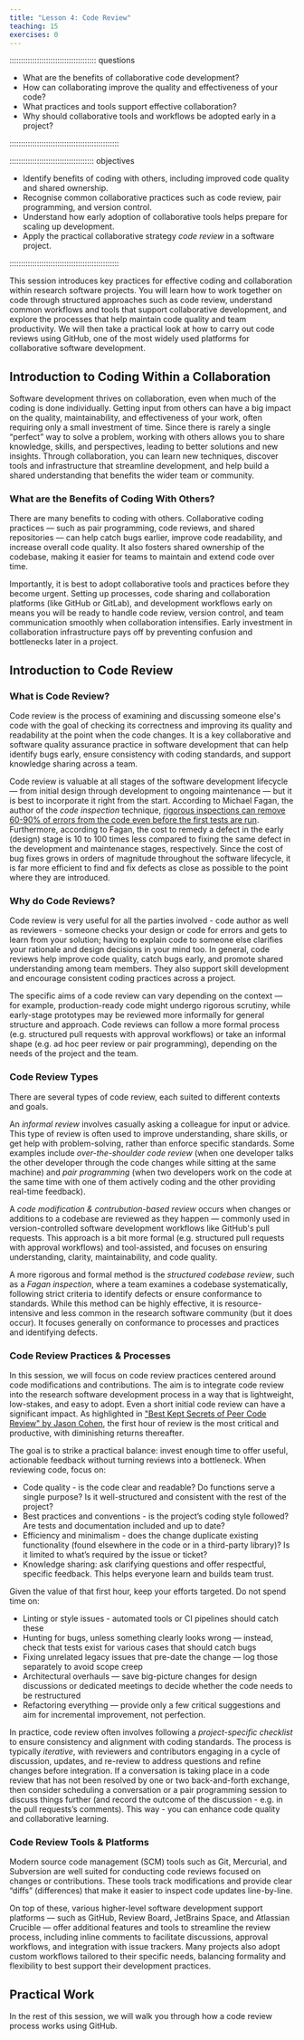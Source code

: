 ```yaml
---
title: "Lesson 4: Code Review"
teaching: 15
exercises: 0
---
```


:::::::::::::::::::::::::::::::::::::: questions 

- What are the benefits of collaborative code development?
- How can collaborating improve the quality and effectiveness of your code?
- What practices and tools support effective collaboration?
- Why should collaborative tools and workflows be adopted early in a project?

::::::::::::::::::::::::::::::::::::::::::::::::

::::::::::::::::::::::::::::::::::::: objectives

- Identify benefits of coding with others, including improved code quality and shared ownership.
- Recognise common collaborative practices such as code review, pair programming, and version control.
- Understand how early adoption of collaborative tools helps prepare for scaling up development.
- Apply the practical collaborative strategy *code review* in a software project.

::::::::::::::::::::::::::::::::::::::::::::::::


This session introduces key practices for effective coding and collaboration within research software projects. You will learn how to work together on code through structured approaches such as code review, understand common workflows and tools that support collaborative development, and explore the processes that help maintain code quality and team productivity. We will then take a practical look at how to carry out code reviews using GitHub, one of the most widely used platforms for collaborative software development.

## Introduction to Coding Within a Collaboration

Software development thrives on collaboration, even when much of the coding is done individually. Getting input from others can have a big impact on the quality, maintainability, and effectiveness of your work, often requiring only a small investment of time. Since there is rarely a single “perfect” way to solve a problem, working with others allows you to share knowledge, skills, and perspectives, leading to better solutions and new insights. Through collaboration, you can learn new techniques, discover tools and infrastructure that streamline development, and help build a shared understanding that benefits the wider team or community.

### What are the Benefits of Coding With Others?

There are many benefits to coding with others. Collaborative coding practices — such as pair programming, code reviews, and shared repositories — can help catch bugs earlier, improve code readability, and increase overall code quality. It also fosters shared ownership of the codebase, making it easier for teams to maintain and extend code over time.

Importantly, it is best to adopt collaborative tools and practices before they become urgent. Setting up processes, code sharing and collaboration platforms (like GitHub or GitLab), and development workflows early on means you will be ready to handle code review, version control, and team communication smoothly when collaboration intensifies. Early investment in collaboration infrastructure pays off by preventing confusion and bottlenecks later in a project.

## Introduction to Code Review

### What is Code Review?

Code review is the process of examining and discussing someone else's code with the goal of checking its correctness and improving its quality and readability at the point when the code changes.
It is a key collaborative and software quality assurance practice in software development that can help identify bugs early, ensure consistency with coding standards, and support knowledge sharing across a team. 

Code review is valuable at all stages of the software development lifecycle — from initial design through development to ongoing maintenance — but it is best to incorporate it right from the start. According to Michael Fagan, the author of the *code inspection* technique, [rigorous inspections can remove 60-90% of errors from the code even before the first tests are run](https://ieeexplore.ieee.org/document/5388086). Furthermore, according to Fagan, the cost to remedy a defect in the early (design) stage is 10 to 100 times less compared to fixing the same defect in the development and maintenance stages, respectively. Since the cost of bug fixes grows in orders of magnitude throughout the software lifecycle, it is far more efficient to find and fix defects as close as possible to the point where they are introduced.

### Why do Code Reviews?

Code review is very useful for all the parties involved - code author as well as reviewers - someone checks your design or code for errors and gets to learn from your solution; having to explain code to someone else clarifies your rationale and design decisions in your mind too. In general, code reviews help improve code quality, catch bugs early, and promote shared understanding among team members. They also support skill development and encourage consistent coding practices across a project.

The specific aims of a code review can vary depending on the context — for example, production-ready code might undergo rigorous scrutiny, while early-stage prototypes may be reviewed more informally for general structure and approach. Code reviews can follow a more formal process (e.g. structured pull requests with approval workflows) or take an informal shape (e.g. ad hoc peer review or pair programming), depending on the needs of the project and the team.

### Code Review Types
  
There are several types of code review, each suited to different contexts and goals. 

An *informal review* involves casually asking a colleague for input or advice. This type of review is often used to improve understanding, share skills, or get help with problem-solving, rather than enforce specific standards. 
Some examples include *over-the-shoulder code review* (when one developer talks the other developer through the code changes while sitting at the same machine) and *pair programming* (when two developers work on the code at the same time with one of them actively coding and the other providing real-time feedback). 

A *code modification & contrubution-based review* occurs when changes or additions to a codebase are reviewed as they happen — commonly used in version-controlled software development workflows like GitHub's pull requests. This approach is a bit more formal (e.g. structured pull requests with approval workflows) and tool-assisted, and focuses on ensuring understanding, clarity, maintainability, and code quality. 

A more rigorous and formal method is the *structured codebase review*, such as a *Fagan inspection*, where a team examines a codebase systematically, following strict criteria to identify defects or ensure conformance to standards. While this method can be highly effective, it is resource-intensive and less common in the research software community (but it does occur). It focuses generally on conformance to processes and practices and identifying defects.

### Code Review Practices & Processes

In this session, we will focus on code review practices centered around code modifications and contributions. The aim is to integrate code review into the research software development process in a way that is lightweight, low-stakes, and easy to adopt. Even a short initial code review can have a significant impact. As highlighted in ["Best Kept Secrets of Peer Code Review" by Jason Cohen](https://www.amazon.co.uk/Best-Kept-Secrets-Peer-Review/dp/1599160676), the first hour of review is the most critical and productive, with diminishing returns thereafter.

The goal is to strike a practical balance: invest enough time to offer useful, actionable feedback without turning reviews into a bottleneck.
When reviewing code, focus on:

- Code quality - is the code clear and readable? Do functions serve a single purpose? Is it well-structured and consistent with the rest of the project?
- Best practices and conventions - is the project’s coding style followed? Are tests and documentation included and up to date?
- Efficiency and minimalism - does the change duplicate existing functionality (found elsewhere in the code or in a third-party library)? Is it limited to what’s required by the issue or ticket?
- Knowledge sharing: ask clarifying questions and offer respectful, specific feedback. This helps everyone learn and builds team trust.

Given the value of that first hour, keep your efforts targeted. Do not spend time on:

- Linting or style issues - automated tools or CI pipelines should catch these
- Hunting for bugs, unless something clearly looks wrong — instead, check that tests exist for various cases that should catch bugs
- Fixing unrelated legacy issues that pre-date the change — log those separately to avoid scope creep
- Architectural overhauls — save big-picture changes for design discussions or dedicated meetings to decide whether the code needs to be restructured
- Refactoring everything — provide only a few critical suggestions and aim for incremental improvement, not perfection.

In practice, code review often involves following a *project-specific checklist* to ensure consistency and alignment with coding standards. The process is typically *iterative*, with reviewers and contributors engaging in a cycle of discussion, updates, and re-review to address questions and refine changes before integration. If a conversation is taking place in a code review that has not been resolved by one or two back-and-forth exchange, then consider scheduling a conversation 
or a pair programming session to discuss things further (and record the outcome of the discussion - e.g. in the pull requests’s comments). This way - you can enhance code quality and collaborative learning. 

### Code Review Tools & Platforms

Modern source code management (SCM) tools such as Git, Mercurial, and Subversion are well suited for conducting code reviews focused on changes or contributions. These tools track modifications and provide clear “diffs” (differences) that make it easier to inspect code updates line-by-line. 

On top of these, various higher-level software development support platforms — such as GitHub, Review Board, JetBrains Space, and Atlassian Crucible — offer additional features and tools to streamline the review process, including inline comments to facilitate discussions, approval workflows, and integration with issue trackers. Many projects also adopt custom workflows tailored to their specific needs, balancing formality and flexibility to best support their development practices.

## Practical Work

In the rest of this session, we will walk you through how a code review process works using GitHub.
